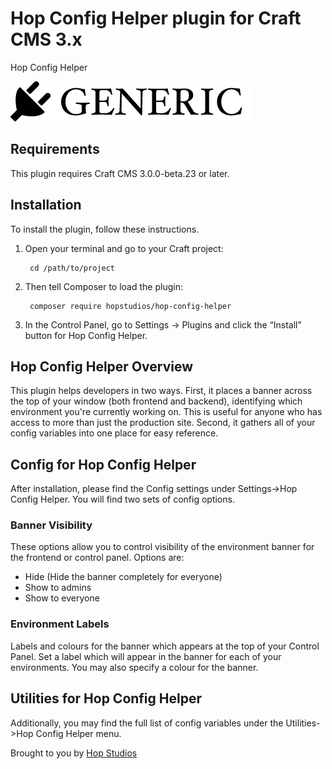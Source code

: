 # Hop Config Helper plugin for Craft CMS 3.x

Hop Config Helper

![Screenshot](resources/img/plugin-logo.png)

## Requirements

This plugin requires Craft CMS 3.0.0-beta.23 or later.

## Installation

To install the plugin, follow these instructions.

1. Open your terminal and go to your Craft project:

        cd /path/to/project

2. Then tell Composer to load the plugin:

        composer require hopstudios/hop-config-helper

3. In the Control Panel, go to Settings → Plugins and click the “Install” button for Hop Config Helper.

## Hop Config Helper Overview

This plugin helps developers in two ways. First, it places a banner across the top of your window (both frontend and backend), identifying which environment you're currently working on. This is useful for anyone who has access to more than just the production site. Second, it gathers all of your config variables into one place for easy reference.

## Config for Hop Config Helper

After installation, please find the Config settings under Settings->Hop Config Helper. You will find two sets of config options.

### Banner Visibility
These options allow you to control visibility of the environment banner for the frontend or control panel. Options are:
- Hide (Hide the banner completely for everyone)
- Show to admins
- Show to everyone

### Environment Labels
Labels and colours for the banner which appears at the top of your Control Panel.
Set a label which will appear in the banner for each of your environments. You may also specify a colour for the banner.

## Utilities for Hop Config Helper

Additionally, you may find the full list of config variables under the Utilities->Hop Config Helper menu.



Brought to you by [Hop Studios](hopstudios.com)
